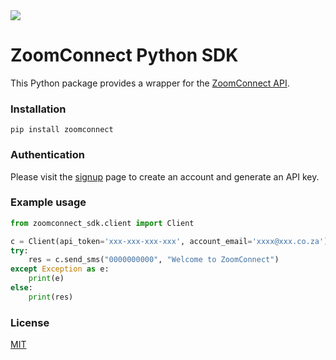 <img src="https://www.zoomconnect.com/assets/logo.png">

# ZoomConnect Python SDK 

This Python package provides a wrapper for the [ZoomConnect API](https://www.zoomconnect.com/api).

### Installation

```
pip install zoomconnect
```

### Authentication

Please visit the [signup](https://www.zoomconnect.com/app/account/signup) page
to create an account and generate an API key.

### Example usage

```python
from zoomconnect_sdk.client import Client

c = Client(api_token='xxx-xxx-xxx-xxx', account_email='xxxx@xxx.co.za')
try:
    res = c.send_sms("0000000000", "Welcome to ZoomConnect")
except Exception as e:
    print(e)
else:
    print(res)
```

### License

[MIT]()
